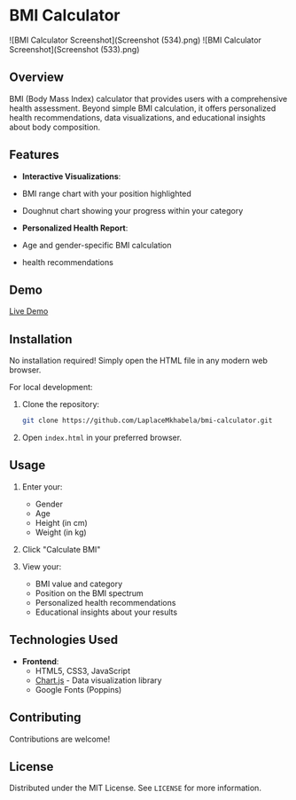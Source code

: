 # BMI Calculator

![BMI Calculator Screenshot](Screenshot (534).png) 
![BMI Calculator Screenshot](Screenshot (533).png) 

## Overview

BMI (Body Mass Index) calculator that provides users with a comprehensive health assessment. Beyond simple BMI calculation, it offers personalized health recommendations, data visualizations, and educational insights about body composition.

## Features

-   **Interactive Visualizations**: 
  - BMI range chart with your position highlighted
  - Doughnut chart showing your progress within your category

-   **Personalized Health Report**:
  - Age and gender-specific BMI calculation
  - health recommendations

## Demo

[Live Demo](https://bmireport.netlify.app/) 

## Installation

No installation required! Simply open the HTML file in any modern web browser.

For local development:

1. Clone the repository:
   ```bash
   git clone https://github.com/LaplaceMkhabela/bmi-calculator.git
   ```

2. Open `index.html` in your preferred browser.

## Usage

1. Enter your:
   - Gender
   - Age
   - Height (in cm)
   - Weight (in kg)

2. Click "Calculate BMI"

3. View your:
   - BMI value and category
   - Position on the BMI spectrum
   - Personalized health recommendations
   - Educational insights about your results

## Technologies Used

- **Frontend**:
  - HTML5, CSS3, JavaScript
  - [Chart.js](https://www.chartjs.org/) - Data visualization library
  - Google Fonts (Poppins) 



## Contributing

Contributions are welcome!


## License

Distributed under the MIT License. See `LICENSE` for more information.

